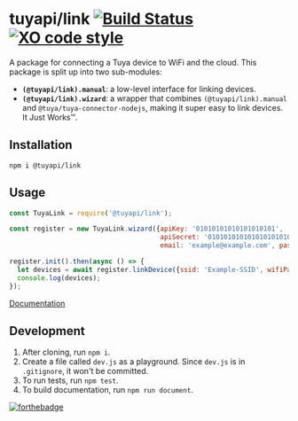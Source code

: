 tuyapi/link [![Build Status](https://travis-ci.org/TuyaAPI/link.svg?branch=master)](https://travis-ci.org/TuyaAPI/link) [![XO code style](https://img.shields.io/badge/code_style-XO-5ed9c7.svg)](https://github.com/xojs/xo)
==============

A package for connecting a Tuya device to WiFi and the cloud. This package is split up into two sub-modules:
- **`(@tuyapi/link).manual`**: a low-level interface for linking devices.
- **`(@tuyapi/link).wizard`**: a wrapper that combines `(@tuyapi/link).manual` and `@tuya/tuya-connector-nodejs`, making it super easy to link devices. It Just Works™️.

## Installation
`npm i @tuyapi/link`

## Usage
```javascript
const TuyaLink = require('@tuyapi/link');

const register = new TuyaLink.wizard({apiKey: '01010101010101010101',
                                      apiSecret: '01010101010101010101010101010101',
                                      email: 'example@example.com', password: 'example-password'});

register.init().then(async () => {
  let devices = await register.linkDevice({ssid: 'Example-SSID', wifiPassword: 'examplepassword'});
  console.log(devices);
});
```

[Documentation](https://tuyaapi.github.io/link/)

## Development
1. After cloning, run `npm i`.
2. Create a file called `dev.js` as a playground. Since `dev.js` is in `.gitignore`, it won't be committed.
3. To run tests, run `npm test`.
4. To build documentation, run `npm run document`.

[![forthebadge](https://forthebadge.com/images/badges/made-with-javascript.svg)](https://forthebadge.com)
